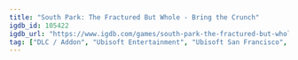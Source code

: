 ```yaml
---
title: "South Park: The Fractured But Whole - Bring the Crunch"
igdb_id: 105422
igdb_url: "https://www.igdb.com/games/south-park-the-fractured-but-whole-bring-the-crunch"
tag: ["DLC / Addon", "Ubisoft Entertainment", "Ubisoft San Francisco", "Role-playing (RPG)"]
---
```

